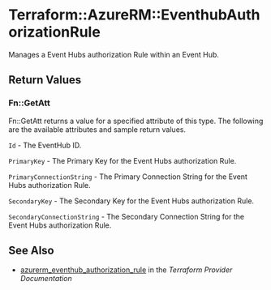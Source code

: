 # Terraform::AzureRM::EventhubAuthorizationRule

Manages a Event Hubs authorization Rule within an Event Hub.

## Return Values

### Fn::GetAtt

Fn::GetAtt returns a value for a specified attribute of this type. The following are the available attributes and sample return values.

`Id` - The EventHub ID.

`PrimaryKey` - The Primary Key for the Event Hubs authorization Rule.

`PrimaryConnectionString` - The Primary Connection String for the Event Hubs authorization Rule.

`SecondaryKey` - The Secondary Key for the Event Hubs authorization Rule.

`SecondaryConnectionString` - The Secondary Connection String for the Event Hubs authorization Rule.

## See Also

* [azurerm_eventhub_authorization_rule](https://www.terraform.io/docs/providers/azurerm/r/eventhub_authorization_rule.html) in the _Terraform Provider Documentation_